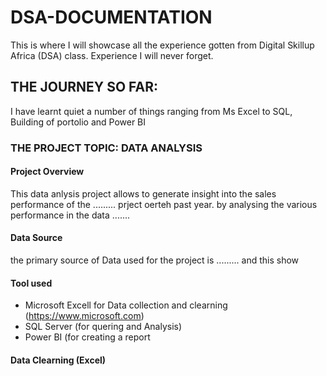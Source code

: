 # DSA-DOCUMENTATION
This is where I will showcase all the experience gotten from Digital Skillup Africa (DSA) class. Experience I will never forget.

## THE JOURNEY SO FAR:  
I have learnt quiet a number of things ranging from Ms Excel to SQL, Building of portolio and Power BI

### THE PROJECT TOPIC: DATA ANALYSIS
#### Project Overview
This data anlysis project allows to generate insight into the sales performance of the ......... prject oerteh past year. by analysing the various performance in the data .......

#### Data Source
the primary source of Data used for the project is ......... and this show 

#### Tool used 
- Microsoft Excell for Data collection and clearning (https://www.microsoft.com)
- SQL Server (for quering and Analysis)
- Power BI (for creating a report

#### Data Clearning (Excel)




